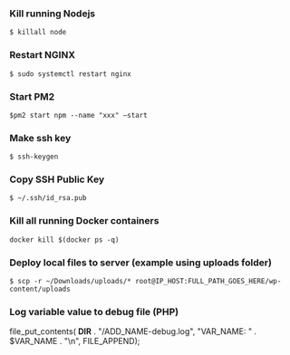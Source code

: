 ### Kill running Nodejs

`$ killall node`

### Restart NGINX   
`$ sudo systemctl restart nginx`

### Start PM2       

`$pm2 start npm --name "xxx" –start`

### Make ssh key 

`$ ssh-keygen`

### Copy SSH Public Key 

`$ ~/.ssh/id_rsa.pub`

### Kill all running Docker containers 

`docker kill $(docker ps -q)`


### Deploy local files to server (example using uploads folder)

`$ scp -r ~/Downloads/uploads/* root@IP_HOST:FULL_PATH_GOES_HERE/wp-content/uploads`

### Log variable value to debug file (PHP)

file_put_contents( __DIR__ . "/ADD_NAME-debug.log", "VAR_NAME: " . $VAR_NAME . "\n", FILE_APPEND);
